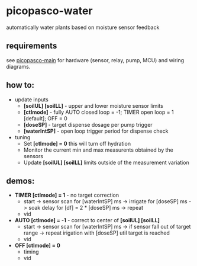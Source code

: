 # picopasco-water
automatically water plants based on moisture sensor feedback
## requirements
see [picopasco-main](https://github.com/GrayHatGuy/picopasco#parts) for hardware (sensor, relay, pump, MCU) and wiring diagrams.
## how to:
* update inputs
  - **[soilUL] [soilLL]** - upper and lower moisture sensor limits 
  - **[ctlmode]** - fully AUTO closed loop = -1; TIMER open loop = 1 [default]; OFF = 0
  - **[doseSP]** - target dispense dosage per pump trigger
  - **[waterIntSP]** - open loop trigger period for dispense check 
* tuning
  - Set **[ctlmode] = 0** this will turn off hydration  
  - Monitor the current min and max measurents obtained by the sensors
  - Update **[soilUL] [soilLL]** limits outside of the measurement variation 
## demos:
  - **TIMER [ctlmode] = 1** - no target correction
    * start -> sensor scan for [waterIntSP] ms -> irrigate for [doseSP] ms -> soak delay for [df] = 2 * [doseSP] ms -> repeat
    * vid
  - **AUTO [ctlmode] = -1** - correct to center of **[soilUL] [soilLL]**
    * start -> sensor scan for [waterIntSP] ms -> if sensor fall out of target range -> repeat irigation with [doseSP] util target is reached
    * vid
  - **OFF [ctlmode] = 0**
    * timing
    * vid
